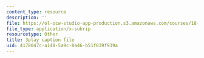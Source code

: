 ```yaml
---
content_type: resource
description: ''
file: https://ol-ocw-studio-app-production.s3.amazonaws.com/courses/18-03sc-differential-equations-fall-2011/4178047ca1485a9c8a46b51f039f939a_3ejfkMHr_DE.vtt
file_type: application/x-subrip
resourcetype: Other
title: 3play caption file
uid: 4178047c-a148-5a9c-8a46-b51f039f939a
---
```

